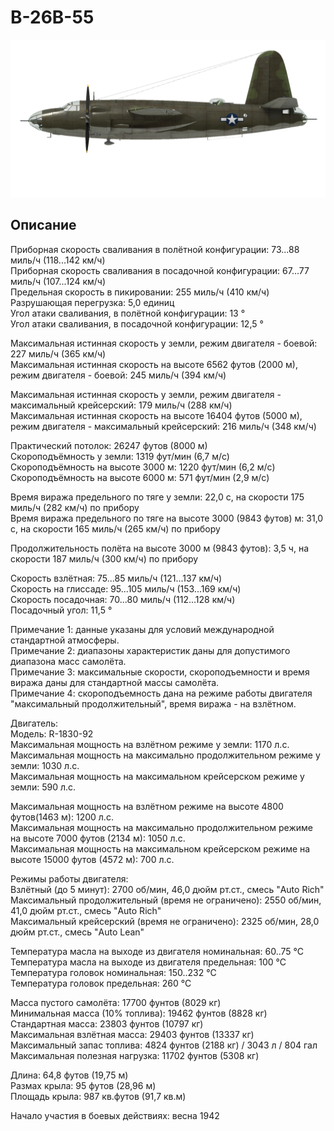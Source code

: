 # B-26B-55  
  
![b26b55](../images/b26b55.png)  
  
## Описание  
  
Приборная скорость сваливания в полётной конфигурации: 73...88 миль/ч (118...142 км/ч)  
Приборная скорость сваливания в посадочной конфигурации: 67...77 миль/ч (107...124 км/ч)  
Предельная скорость в пикировании: 255 миль/ч (410 км/ч)  
Разрушающая перегрузка: 5,0 единиц  
Угол атаки сваливания, в полётной конфигурации: 13 °  
Угол атаки сваливания, в посадочной конфигурации: 12,5 °  
  
Максимальная истинная скорость у земли, режим двигателя - боевой: 227 миль/ч (365 км/ч)  
Максимальная истинная скорость на высоте 6562 футов (2000 м), режим двигателя - боевой: 245 миль/ч (394 км/ч)  
  
Максимальная истинная скорость у земли, режим двигателя - максимальный крейсерский: 179 миль/ч (288 км/ч)  
Максимальная истинная скорость на высоте 16404 футов (5000 м), режим двигателя - максимальный крейсерский: 216 миль/ч (348 км/ч)  
  
Практический потолок: 26247 футов (8000 м)  
Скороподъёмность у земли: 1319 фут/мин (6,7 м/с)   
Скороподъёмность на высоте 3000 м: 1220 фут/мин (6,2 м/с)   
Скороподъёмность на высоте 6000 м: 571 фут/мин (2,9 м/с)   
  
Время виража предельного по тяге у земли: 22,0 с, на скорости 175 миль/ч (282 км/ч) по прибору  
Время виража предельного по тяге на высоте 3000 (9843 футов) м: 31,0 с, на скорости  165 миль/ч (265 км/ч) по прибору  
  
Продолжительность полёта на высоте 3000 м (9843 футов): 3,5 ч, на скорости 187 миль/ч (300 км/ч) по прибору  
  
Скорость взлётная: 75...85 миль/ч (121...137 км/ч)  
Скорость на глиссаде: 95...105 миль/ч (153...169 км/ч)  
Скорость посадочная: 70...80 миль/ч (112...128 км/ч)  
Посадочный угол: 11,5 °  
  
Примечание 1: данные указаны для условий международной стандартной атмосферы.  
Примечание 2: диапазоны характеристик даны для допустимого диапазона масс самолёта.  
Примечание 3: максимальные скорости, скороподъемности и время виража даны для стандартной массы самолёта.  
Примечание 4: скороподъемность дана на режиме работы двигателя "максимальный продолжительный", время виража - на взлётном.  
  
Двигатель:  
Модель: R-1830-92  
Максимальная мощность на взлётном режиме у земли: 1170 л.с.  
Максимальная мощность на максимально продолжительном режиме у земли: 1030 л.с.  
Максимальная мощность на максимальном крейсерском режиме у земли: 590 л.с.  
  
Максимальная мощность на взлётном режиме на высоте 4800 футов(1463 м): 1200 л.с.  
Максимальная мощность на максимально продолжительном режиме на высоте 7000 футов (2134 м): 1050 л.с.  
Максимальная мощность на максимальном крейсерском режиме на высоте 15000 футов (4572 м): 700 л.с.  
  
Режимы работы двигателя:  
Взлётный (до 5 минут): 2700 об/мин, 46,0 дюйм рт.ст., смесь "Auto Rich"   
Максимальный продолжительный (время не ограничено): 2550 об/мин, 41,0 дюйм рт.ст., смесь "Auto Rich"   
Максимальный крейсерский (время не ограничено): 2325 об/мин, 28,0 дюйм рт.ст., смесь "Auto Lean"   
  
Температура масла на выходе из двигателя номинальная: 60..75 °С  
Температура масла на выходе из двигателя предельная: 100 °С  
Температура головок номинальная: 150..232 °С  
Температура головок предельная: 260 °С  
  
Масса пустого самолёта: 17700 фунтов (8029 кг)  
Минимальная масса (10% топлива): 19462 фунтов (8828 кг)  
Стандартная масса: 23803 фунтов (10797 кг)  
Максимальная взлётная масса: 29403 фунтов (13337 кг)  
Максимальный запас топлива: 4824 фунтов (2188 кг) / 3043 л / 804 гал  
Максимальная полезная нагрузка: 11702 фунтов (5308 кг)  
  
Длина: 64,8 футов (19,75 м)  
Размах крыла: 95 футов (28,96 м)  
Площадь крыла: 987 кв.футов (91,7 кв.м)  
  
Начало участия в боевых действиях: весна 1942  